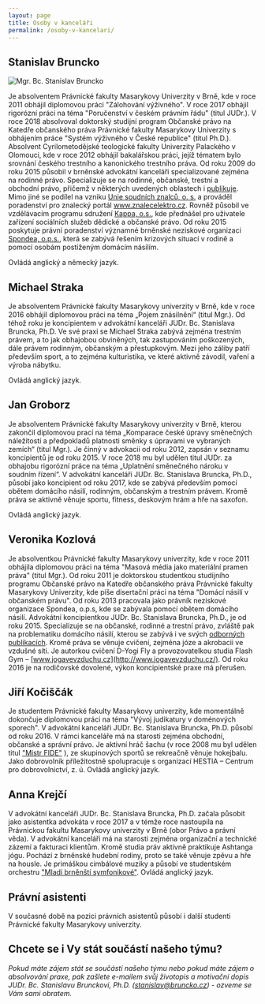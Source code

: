 ```yaml
---
layout: page
title: Osoby v kanceláři
permalink: /osoby-v-kancelari/
---
```


## Stanislav Bruncko


![Mgr. Bc. Stanislav Bruncko]({{site.baseurl}}/www/img/SB.jpg)

Je absolventem Právnické fakulty Masarykovy Univerzity v Brně, kde v roce 2011 obhájil diplomovou práci "Zálohování výživného". V roce 2017 obhájil rigorózní práci na téma "Poručenství v českém právním řádu" (titul JUDr.). V roce 2018 absolvoval doktorský studijní program Občanské právo na Katedře občanského práva Právnické fakulty Masarykovy Univerzity s obhájením práce "Systém výživného v České republice" (titul Ph.D.).
Absolvent Cyrilometodějské teologické fakulty Univerzity Palackého v Olomouci, kde v roce 2012 obhájil bakalářskou práci, jejíž tématem bylo srovnání českého trestního a kanonického trestního práva.
Od roku 2009 do roku 2015 působil v brněnské advokátní kanceláři specializované zejména na rodinné právo.
Specializuje se na rodinné, občanské, trestní a obchodní právo, přičemž v některých uvedených oblastech i [publikuje]({{site.baseurl}}/publikacni-cinnost#bruncko).
Mimo jiné se podílel na vzniku [Unie soudních znalců, o. s.](http://uniesoudnichznalcu.cz/) a prováděl poradenství pro znalecký portál www.znalecelektro.cz. Rovněž působil ve vzdělávacím programu sdružení [Kappa, o.s.](http://www.kappa-help.cz/), kde přednášel pro uživatele zařízení sociálních služeb dědické a občanské právo. Od roku 2015 poskytuje právní poradenství významné brněnské neziskové organizaci [Spondea, o.p.s.](https://www.spondea.cz/), která se zabývá řešením krizových situací v rodině a pomocí osobám postiženým domácím násilím.

Ovládá anglický a německý jazyk.



## Michael Straka 
Je absolventem Právnické fakulty Masarykovy univerzity v Brně, kde v roce 2016 obhájil diplomovou práci na téma „Pojem znásilnění“ (titul Mgr.). Od téhož roku je koncipientem v advokátní kanceláři JUDr. Bc. Stanislava Bruncka, Ph.D. Ve své praxi se Michael Straka zabývá zejména trestním právem, a to jak obhajobou obviněných, tak zastupováním poškozených, dále právem rodinným, občanským a přestupkovým.
Mezi jeho záliby patří především sport, a to zejména kulturistika, ve které aktivně závodil, vaření a výroba nábytku.  

Ovládá anglický jazyk.


## Jan Groborz 
Je absolventem Právnické fakulty Masarykovy univerzity v Brně, kterou zakončil diplomovou prací na téma „Komparace české úpravy směnečných náležitostí a předpokladů platnosti směnky s úpravami ve vybraných zemích“ (titul Mgr.). Je činný v advokacii od roku 2012, zapsán v seznamu koncipientů je od roku 2015. V roce 2018 mu byl udělen titul JUDr. za obhajobu rigorózní práce na téma „Uplatnění směnečného nároku v soudním řízení“. V advokátní kanceláři JUDr. Bc. Stanislava Bruncka, Ph.D., působí jako koncipient od roku 2017, kde se zabývá především pomocí obětem domácího násilí, rodinným, občanským a trestním právem.
Kromě práva se aktivně věnuje sportu, fitness, deskovým hrám a hře na saxofon.

Ovládá anglický jazyk.


## Veronika Kozlová 
Je absolventkou Právnické fakulty Masarykovy univerzity, kde v roce 2011 obhájila diplomovou práci na téma "Masová média jako materiální pramen práva" (titul Mgr.). Od roku 2011 je doktorskou studentkou studijního programu Občanské právo na Katedře občanského práva Právnické fakulty Masarykovy Univerzity, kde píše disertační práci na téma "Domácí násilí v občanském právu".
Od roku 2013 pracovala jako právník neziskové organizace Spondea, o.p.s, kde se zabývala pomocí obětem domácího násilí.
Advokátní koncipientkou JUDr. Bc. Stanislava Bruncka, Ph.D., je od roku 2015. Specializuje se na občanské, rodinné a trestní právo, zvláště pak na problematiku domácího násilí, kterou se zabývá i ve svých [odborných publikacích]({{site.baseurl}}/publikacni-cinnost#kozlova).
Kromě práva se věnuje cvičení, zejména józe a akrobacii ve vzdušné síti. Je autorkou cvičení D-Yogi Fly a provozovatelkou studia Flash Gym – [www.jogavevzduchu.cz](http://www.jogavevzduchu.cz/).
Od roku 2016 je na rodičovské dovolené, výkon koncipientské praxe má přerušen.


## Jiří Kočiščák
Je studentem Právnické fakulty Masarykovy univerzity, kde momentálně dokončuje diplomovou práci na téma "Vývoj judikatury v doménových sporech". V advokátní kanceláři JUDr. Bc. Stanislava Bruncka, Ph.D. působí od roku 2016. V rámci kanceláře má na starosti zejména obchodní, občanské a správní právo. 
Je aktivní hráč šachu (v roce 2008 mu byl udělen titul ["Mistr FIDE"](https://ratings.fide.com/topfed.phtml?ina=1&country=CZE) ), ze skupinových sportů se rekreačně věnuje hokejbalu. Jako dobrovolník příležitostně spolupracuje s organizací HESTIA – Centrum pro dobrovolnictví, z. ú. Ovládá anglický jazyk.


## Anna Krejčí
V advokátní kanceláři JUDr. Bc. Stanislava Bruncka, Ph.D. začala působit jako asistentka advokáta v roce 2017
a v témže roce nastoupila na Právnickou fakultu Masarykovy univerzity v Brně (obor Právo a právní věda). V advokátní kanceláři má na starosti zejména organizační a technické zázemí a fakturaci klientům.
Kromě studia práv aktivně praktikuje Ashtanga jógu. Pochází z brněnské hudební rodiny, proto se také 
věnuje zpěvu a hře na housle. Je primáškou cimbálové muziky a působí ve studentském orchestru
["Mladí brněnští symfonikové"](https://www.facebook.com/orchestr.mbs). Ovládá anglický jazyk.


## Právní asistenti
V současné době na pozici právních asistentů působí i další studenti Právnické fakulty Masarykovy univerzity.
 

## Chcete se i Vy stát součástí našeho týmu?
_Pokud máte zájem stát se součástí našeho týmu nebo pokud máte zájem o absolvování praxe, pak zašlete e-mailem svůj životopis a motivační dopis JUDr. Bc. Stanislavu Brunckovi, Ph.D. ([stanislav@bruncko.cz](mailto:stanislav@bruncko.cz)) - ozveme se Vám sami obratem._

